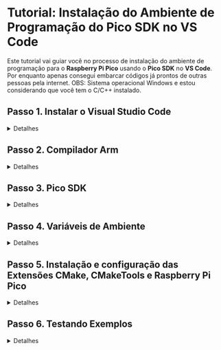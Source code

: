 # Tutorial: Instalação do Ambiente de Programação do Pico SDK no VS Code

Este tutorial vai guiar você no processo de instalação do ambiente de programação para o **Raspberry Pi Pico** usando o **Pico SDK** no **VS Code**.
Por enquanto apenas consegui embarcar códigos já prontos de outras pessoas pela internet. OBS: Sistema operacional Windows e estou considerando que você tem o C/C++ instalado.

## Passo 1. Instalar o Visual Studio Code

<details>
  <summary>Detalhes</summary>
  - Baixe o Visual Studio Code no [site oficial](https://code.visualstudio.com/).
  - Siga o assistente de instalação para a sua plataforma (Windows, macOS ou Linux).
  
  img
</details>

## Passo 2. Compilador Arm

<details>
  <summary>Detalhes</summary>
  - Baixe AArch32 bare-metal no formato .exe (executável) Link: https://developer.arm.com/downloads/-/arm-gnu-toolchain-downloads
  - Cuidado que no final da instalação é importante você marcar a caixinha declarando que você deseja adicionar as variáveis de ambiente (Add Path to enviroment Variable)
  
  img
</details>

## Passo 3. Pico SDK

<details>
  <summary>Detalhes</summary>
  - Acesse o reposítorio: https://github.com/raspberrypi/pico-setup-windows/releases/tag/v1.5.1.
  - Clique em last release na direita inferior.
  - Baixe a última versão standalone no formato .exe
  - Abra o instalador como administrador e anote o local da instalação em algum canto.
  - No final escolha uma pasta de fácil acesso para você colocar os exemplos (blink,pwm,etc...) para que você possa testar ou aprender.
  
  img
</details>

## Passo 4. Variáveis de Ambiente
<details>
  <summary>Detalhes</summary>
  - Segure o botão Windows e aperte R.
  - No campo de texto escreva sysdm.cpl, vá em avançados e variáveis de ambiente.
  - A partir daqui você vai encontrar dois campos um das variáveis do usuario e outro das variáveis do sistema.
  - Em ambos você vai seguir o mesmo processo, primeiro clique em novo, irá aparecer dois campos.
  - Em nome da variável você irá inserir "PIKO_SDK_PATH" (sem aspas) 
  - Em valor da variável você irá inserir o diretório de onde você fez instalação do pico-sdk (Exemplo: C:\Program Files\Raspberry Pi\Pico SDK v1.5.1)
  - Confirme e novamente vamos clicar em novo em nome você irá inserir "PICO_TOOLCHAIN_PATH" (sem aspas)
  - Em valor da variável você irá inserir o diretório do pico-sdk propriamente dito (Exemplo: C:\Program Files\Raspberry Pi\Pico SDK v1.5.1\pico-sdk)
  - Agora que você fez isso em variáveis de usuário, faça o mesmo processo em variáveis do sistema.
  - Só faça esse processo caso as variáveis de ambiente ( "PIKO_SDK_PATH" e "PICO_TOOLCHAIN_PATH") não estiverem listadas.
  
  img
</details>

## Passo 5. Instalação e configuração das Extensões CMake, CMakeTools e Raspberry Pi Pico

<details>
  <summary>Detalhes</summary>
  - Abra o VScode vá no icone de extensões e instale o CMake e CMakeTools:
  
  img
  
  - O CMakeTools precisa ser configurado, clique na engranagem que aparece na tela do plug-in e selecione Settings.
  - Procure pelo nome CMake Path e confirme que está escrito "cmake" (sem aspas)
    
  img
  
  - Logo em baixo está "Cmake: Configure Enviroment" caso não haja nenhuma linha adicionada.
  - Clique em add e adicione em item "PICO_SDK_PATH" (sem aspas) e em value o diretório de instalação (Exemplo:C:\Program Files\Raspberry Pi\Pico SDK v1.5.1)
    
  img
  
  - Agora busque por generator e escreva "NMake Makefiles" (sem aspas)
    
  img
  
  - De volta ao menu de extensões procure por Raspberry Pi Pico e instale.
    
  img
  
</details>

## Passo 6. Testando Exemplos

<details>
  <summary>Detalhes</summary>
  - 
</details>
